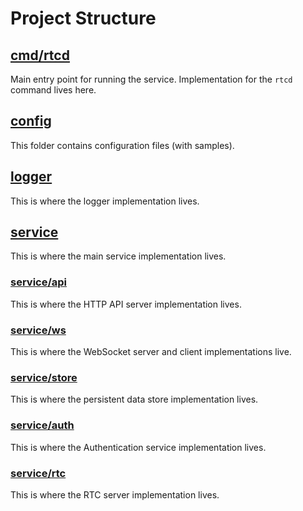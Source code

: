 # Project Structure

## [cmd/rtcd](../cmd/rtcd)

Main entry point for running the service. Implementation for the `rtcd` command lives here.

## [config](../config)

This folder contains configuration files (with samples).

## [logger](../logger)

This is where the logger implementation lives.

## [service](../service)

This is where the main service implementation lives.

### [service/api](../service/api)

This is where the HTTP API server implementation lives.

### [service/ws](../service/ws)

This is where the WebSocket server and client implementations live.

### [service/store](../service/store)

This is where the persistent data store implementation lives.

### [service/auth](../service/auth)

This is where the Authentication service implementation lives.

### [service/rtc](../service/rtc)

This is where the RTC server implementation lives.
